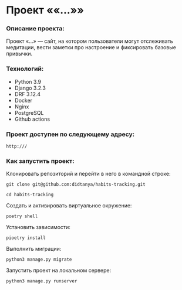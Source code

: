 # Проект ««...»»

### Описание проекта:

Проект «...» — сайт, на котором пользователи могут отслеживать медитации, вести заметки про настроение и фиксировать базовые привычки.


### Технологий:
* Python 3.9
* Django 3.2.3
* DRF 3.12.4
* Docker
* Nginx
* PostgreSQL
* Github actions

### Проект доступен по следующему адресу:

```
http:///
```


### Как запустить проект:

Клонировать репозиторий и перейти в него в командной строке:

```
git clone git@github.com:didtanya/habits-tracking.git
```

```
cd habits-tracking
```

Cоздать и активировать виртуальное окружение:

```
poetry shell
```


Установить зависимости:


```
pioetry install
```

Выполнить миграции:

```
python3 manage.py migrate
```

Запустить проект на локальном сервере:

```
python3 manage.py runserver
```
